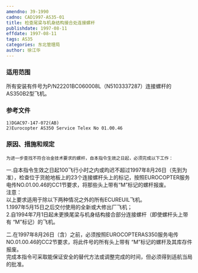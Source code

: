 ```yaml
---
amendno: 39-1990  
cadno: CAD1997-AS35-01  
title: 检查尾梁与机身结构接合处连接螺杆  
publishdate: 1997-08-11  
effdate: 1997-08-11  
tags: AS35  
categories: 东北管理局  
author: 徐江华  
---
```

  
### 适用范围  
所有安装有件号为P/N22201BC060008L（N5103337287）连接螺杆的AS350B2型飞机。  
  
<!--more-->  
### 参考文件  
    1)DGAC97-147-072(AB)  
    2)Eurocopter AS350 Service Telex No 01.00.46  
  
### 原因、措施和规定  
    为进一步查找不符合冶金技术要求的螺杆，自本指令生效之日起，必须完成以下工作：  
  
一.自本指令生效之日起100飞行小时之内或昀迟不超过1997年8月26日（先到为准），检查位于货舱地板上的23个连接螺杆头上的标记，按照EUROCOPTER服务电传NO.01.00.46的CC1节要求，将那些头上带有“M”标记的螺杆报废。  
  注意：  
    以上要求适用于除以下两种情况之外的所有ECUREUIL飞机。  
    1.1997年5月15日之后交付使用的全新或大修出厂飞机；  
    2.自1994年7月1日起未更换尾梁与机身结构接合部分连接螺杆（即使螺杆头上带有 “M”标记）的飞机。  
  
  
二.在1997年8月26日（含）之前，必须按照EUROCOPTERAS350服务电传NO.01.00.46的CC2节要求，将此件号的所有头上带有 “M”标记的螺杆及其库存件报废。  
    完成本指令可采取能保证安全的替代方法或调整完成的时间，但必须得到适航当局的批准。  
